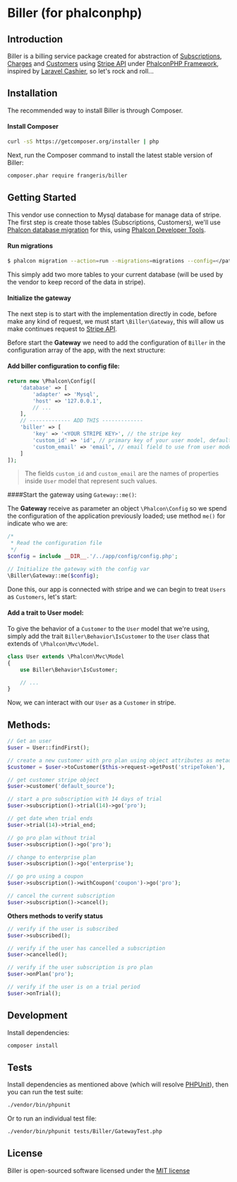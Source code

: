 # Biller (for phalconphp)

## Introduction
Biller is a billing service package created for abstraction of [Subscriptions](https://stripe.com/docs/api#subscriptions), [Charges](https://stripe.com/docs/api#intro) and [Customers](https://stripe.com/docs/api#customers) using [Stripe API](https://stripe.com/docs/api#intro) under [PhalconPHP Framework](https://phalconphp.com), inspired by [Laravel Cashier](https://github.com/laravel/cashier), so let's rock and roll...

## Installation
The recommended way to install Biller is through Composer.

#### Install Composer

```sh
curl -sS https://getcomposer.org/installer | php
```

Next, run the Composer command to install the latest stable version of Biller:

```sh
composer.phar require frangeris/biller
```

## Getting Started
This vendor use connection to Mysql database for manage data of stripe. The first step is create those tables (Subscriptions, Customers), we'll use [Phalcon database migration](https://docs.phalconphp.com/en/latest/reference/migrations.html) for this, using [Phalcon Developer Tools](https://docs.phalconphp.com/en/latest/reference/tools.html).

#### Run migrations
```sh
$ phalcon migration --action=run --migrations=migrations --config=</path/to/config.php>
```

This simply add two more tables to your current database (will be used by the vendor to keep record of the data in stripe).


#### Initialize the gateway

The next step is to start with the implementation directly in code, before make any kind of request, we must start `\Biller\Gateway`, this will allow us make continues request to [Stripe API](https://stripe.com/docs/api#intro).

Before start the **Gateway** we need to add the configuration of `Biller` in the configuration array of the app, with the next structure:

#### Add biller configuration to config file:

```php
return new \Phalcon\Config([
    'database' => [
        'adapter' => 'Mysql',
        'host' => '127.0.0.1',
		// ...
    ],
    // ------------- ADD THIS -------------
    'biller' => [
    	'key' => '<YOUR STRIPE KEY>', // the stripe key
    	'custom_id' => 'id', // primary key of your user model, default 'id'
    	'custom_email' => 'email', // email field to use from user model for customers, default 'email'
    ]
]);
```

> The fields `custom_id` and `custom_email` are the names of properties inside `User` model that represent such values.

####Start the gateway using `Gateway::me()`:

The **Gateway** receive as parameter an object `\Phalcon\Config` so we spend the configuration of the application previously loaded; use method `me()` for indicate who we are:

```php
/*
 * Read the configuration file
 */
$config = include __DIR__.'/../app/config/config.php';

// Initialize the gateway with the config var
\Biller\Gateway::me($config);
```

Done this, our app is connected with stripe and we can begin to treat `Users` as `Customers`, let's start:

#### Add a trait to User model:

To give the behavior of a `Customer` to the `User` model that we're using, simply add the trait  `Biller\Behavior\IsCustomer` to the `User` class that extends of `\Phalcon\Mvc\Model`.


```php
class User extends \Phalcon\Mvc\Model
{
    use Biller\Behavior\IsCustomer;

    // ...
}
```

Now, we can interact with our `User` as a `Customer` in stripe.

## Methods:

```php
// Get an user
$user = User::findFirst();

// create a new customer with pro plan using object attributes as metadata in stripe
$customer = $user->toCustomer($this->request->getPost('stripeToken'), 'pro', ['name', 'age', 'phone']);

// get customer stripe object
$user->customer('default_source');

// start a pro subscription with 14 days of trial
$user->subscription()->trial(14)->go('pro');

// get date when trial ends
$user->trial(14)->trial_end;

// go pro plan without trial
$user->subscription()->go('pro');

// change to enterprise plan
$user->subscription()->go('enterprise');

// go pro using a coupon
$user->subscription()->withCoupon('coupon')->go('pro');

// cancel the current subscription
$user->subscription()->cancel();
```

**Others methods to verify status**

```php
// verify if the user is subscribed
$user->subscribed();

// verify if the user has cancelled a subscription
$user->cancelled();

// verify if the user subscription is pro plan
$user->onPlan('pro');

// verify if the user is on a trial period
$user->onTrial();

```

## Development

Install dependencies:

``` bash
composer install
```

## Tests

Install dependencies as mentioned above (which will resolve [PHPUnit](http://packagist.org/packages/phpunit/phpunit)), then you can run the test suite:

```bash
./vendor/bin/phpunit
```

Or to run an individual test file:

```bash
./vendor/bin/phpunit tests/Biller/GatewayTest.php
```

## License
Biller is open-sourced software licensed under the [MIT license](http://opensource.org/licenses/MIT)